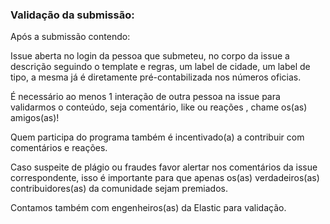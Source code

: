### Validação da submissão: ###

Após a submissão contendo:

Issue aberta no login da pessoa que submeteu, no corpo da issue a descrição seguindo o template e regras, um label de cidade, um label de tipo, a mesma já é diretamente pré-contabilizada nos números oficias. 

É necessário ao menos 1 interação de outra pessoa na issue para validarmos o conteúdo, seja comentário, like ou reações , chame os(as) amigos(as)!

Quem participa do programa também é incentivado(a) a contribuir com comentários e reações.

Caso suspeite de plágio ou fraudes favor alertar nos comentários da issue correspondente, isso é importante para que apenas os(as) verdadeiros(as) contribuidores(as) da comunidade sejam premiados.

Contamos também com engenheiros(as) da Elastic para validação. 
